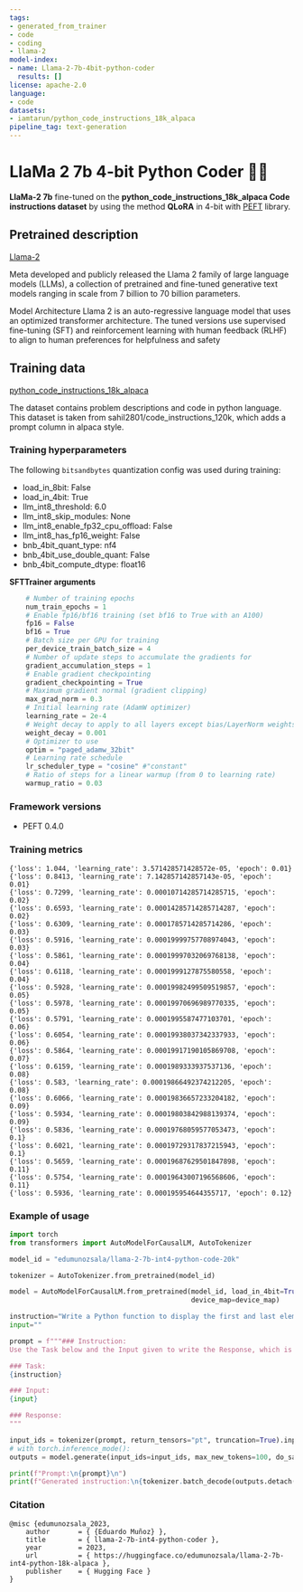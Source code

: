 ```yaml
---
tags:
- generated_from_trainer
- code
- coding
- llama-2
model-index:
- name: Llama-2-7b-4bit-python-coder
  results: []
license: apache-2.0
language:
- code
datasets:
- iamtarun/python_code_instructions_18k_alpaca
pipeline_tag: text-generation
---
```



# LlaMa 2 7b 4-bit Python Coder 👩‍💻 

**LlaMa-2 7b** fine-tuned on the **python_code_instructions_18k_alpaca Code instructions dataset** by using the method **QLoRA** in 4-bit with [PEFT](https://github.com/huggingface/peft) library.

## Pretrained description

[Llama-2](https://huggingface.co/meta-llama/Llama-2-7b)

Meta developed and publicly released the Llama 2 family of large language models (LLMs), a collection of pretrained and fine-tuned generative text models ranging in scale from 7 billion to 70 billion parameters.

Model Architecture Llama 2 is an auto-regressive language model that uses an optimized transformer architecture. The tuned versions use supervised fine-tuning (SFT) and reinforcement learning with human feedback (RLHF) to align to human preferences for helpfulness and safety

## Training data

[python_code_instructions_18k_alpaca](https://huggingface.co/datasets/iamtarun/python_code_instructions_18k_alpaca)

The dataset contains problem descriptions and code in python language. This dataset is taken from sahil2801/code_instructions_120k, which adds a prompt column in alpaca style.

### Training hyperparameters

The following `bitsandbytes` quantization config was used during training:
- load_in_8bit: False
- load_in_4bit: True
- llm_int8_threshold: 6.0
- llm_int8_skip_modules: None
- llm_int8_enable_fp32_cpu_offload: False
- llm_int8_has_fp16_weight: False
- bnb_4bit_quant_type: nf4
- bnb_4bit_use_double_quant: False
- bnb_4bit_compute_dtype: float16

**SFTTrainer arguments**
```py
    # Number of training epochs
    num_train_epochs = 1
    # Enable fp16/bf16 training (set bf16 to True with an A100)
    fp16 = False
    bf16 = True
    # Batch size per GPU for training
    per_device_train_batch_size = 4
    # Number of update steps to accumulate the gradients for
    gradient_accumulation_steps = 1
    # Enable gradient checkpointing
    gradient_checkpointing = True
    # Maximum gradient normal (gradient clipping)
    max_grad_norm = 0.3
    # Initial learning rate (AdamW optimizer)
    learning_rate = 2e-4
    # Weight decay to apply to all layers except bias/LayerNorm weights
    weight_decay = 0.001
    # Optimizer to use
    optim = "paged_adamw_32bit"
    # Learning rate schedule
    lr_scheduler_type = "cosine" #"constant"
    # Ratio of steps for a linear warmup (from 0 to learning rate)
    warmup_ratio = 0.03
```
### Framework versions
- PEFT 0.4.0

### Training metrics
```
{'loss': 1.044, 'learning_rate': 3.571428571428572e-05, 'epoch': 0.01}
{'loss': 0.8413, 'learning_rate': 7.142857142857143e-05, 'epoch': 0.01}
{'loss': 0.7299, 'learning_rate': 0.00010714285714285715, 'epoch': 0.02}
{'loss': 0.6593, 'learning_rate': 0.00014285714285714287, 'epoch': 0.02}
{'loss': 0.6309, 'learning_rate': 0.0001785714285714286, 'epoch': 0.03}
{'loss': 0.5916, 'learning_rate': 0.00019999757708974043, 'epoch': 0.03}
{'loss': 0.5861, 'learning_rate': 0.00019997032069768138, 'epoch': 0.04}
{'loss': 0.6118, 'learning_rate': 0.0001999127875580558, 'epoch': 0.04}
{'loss': 0.5928, 'learning_rate': 0.00019982499509519857, 'epoch': 0.05}
{'loss': 0.5978, 'learning_rate': 0.00019970696989770335, 'epoch': 0.05}
{'loss': 0.5791, 'learning_rate': 0.0001995587477103701, 'epoch': 0.06}
{'loss': 0.6054, 'learning_rate': 0.00019938037342337933, 'epoch': 0.06}
{'loss': 0.5864, 'learning_rate': 0.00019917190105869708, 'epoch': 0.07}
{'loss': 0.6159, 'learning_rate': 0.0001989333937537136, 'epoch': 0.08}
{'loss': 0.583, 'learning_rate': 0.00019866492374212205, 'epoch': 0.08}
{'loss': 0.6066, 'learning_rate': 0.00019836657233204182, 'epoch': 0.09}
{'loss': 0.5934, 'learning_rate': 0.00019803842988139374, 'epoch': 0.09}
{'loss': 0.5836, 'learning_rate': 0.00019768059577053473, 'epoch': 0.1}
{'loss': 0.6021, 'learning_rate': 0.00019729317837215943, 'epoch': 0.1}
{'loss': 0.5659, 'learning_rate': 0.00019687629501847898, 'epoch': 0.11}
{'loss': 0.5754, 'learning_rate': 0.00019643007196568606, 'epoch': 0.11}
{'loss': 0.5936, 'learning_rate': 0.000195954644355717, 'epoch': 0.12}
```

### Example of usage

```py
import torch
from transformers import AutoModelForCausalLM, AutoTokenizer

model_id = "edumunozsala/llama-2-7b-int4-python-code-20k"

tokenizer = AutoTokenizer.from_pretrained(model_id)

model = AutoModelForCausalLM.from_pretrained(model_id, load_in_4bit=True, torch_dtype=torch.float16, 
                                             device_map=device_map)

instruction="Write a Python function to display the first and last elements of a list."
input=""

prompt = f"""### Instruction:
Use the Task below and the Input given to write the Response, which is a programming code that can solve the Task.

### Task:
{instruction}

### Input:
{input}

### Response:
"""

input_ids = tokenizer(prompt, return_tensors="pt", truncation=True).input_ids.cuda()
# with torch.inference_mode():
outputs = model.generate(input_ids=input_ids, max_new_tokens=100, do_sample=True, top_p=0.9,temperature=0.3)

print(f"Prompt:\n{prompt}\n")
print(f"Generated instruction:\n{tokenizer.batch_decode(outputs.detach().cpu().numpy(), skip_special_tokens=True)[0][len(prompt):]}")

```

### Citation

```
@misc {edumunozsala_2023,
	author       = { {Eduardo Muñoz} },
	title        = { llama-2-7b-int4-python-coder },
	year         = 2023,
	url          = { https://huggingface.co/edumunozsala/llama-2-7b-int4-python-18k-alpaca },
	publisher    = { Hugging Face }
}
```